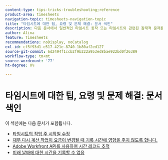 ```yaml
---
content-type: tips-tricks-troubleshooting;reference
product-area: timesheets
navigation-topic: timesheets-navigation-topic
title: "타임시트에 대한 팁, 요령 및 문제 해결: 문서 색인"
description: 다음 문서에서 일반적인 타임시트 동작 또는 타임시트와 관련된 잠재적 문제를 해결하는 방법에 대해 자세히 알아보십시오.
author: Alina
feature: Timesheets
recommendations: noDisplay, noCatalog
exl-id: cf5f93d1-e517-421e-8740-1b80af2ed127
source-git-commit: 6d2494f1ccb2f9b222a953ed8bae922bd0f26389
workflow-type: tm+mt
source-wordcount: '77'
ht-degree: 0%

---
```


# 타임시트에 대한 팁, 요령 및 문제 해결: 문서 색인

이 섹션에는 다음 문서가 포함됩니다.

* [타임시트의 작업 주 시작일 수정](../../timesheets/tips-tricks-and-troubleshooting/correct-start-day-of-work-week.md)
* [재무 다시 계산 작업이 요금이 변경될 때 기록 시간에 영향을 주지 않도록 합니다.](../../timesheets/tips-tricks-and-troubleshooting/prevent-recalculate-finance-action.md)
* [Adobe Workfront API를 사용하여 시간 레코드 추적](../../timesheets/tips-tricks-and-troubleshooting/track-hour-records-with-wfapi.md)
* [미래 날짜에 대한 시간을 기록할 수 없음](../../timesheets/tips-tricks-and-troubleshooting/unable-to-log-time-future-dates.md)
